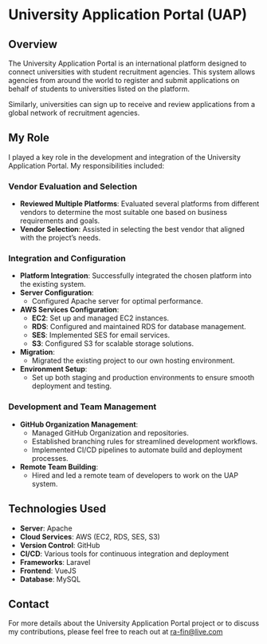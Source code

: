 # University Application Portal (UAP)

## Overview

The University Application Portal is an international platform designed to connect universities with student recruitment agencies. This system allows agencies from around the world to register and submit applications on behalf of students to universities listed on the platform.

Similarly, universities can sign up to receive and review applications from a global network of recruitment agencies.

## My Role

I played a key role in the development and integration of the University Application Portal. My responsibilities included:

### Vendor Evaluation and Selection

- **Reviewed Multiple Platforms**: Evaluated several platforms from different vendors to determine the most suitable one based on business requirements and goals.
- **Vendor Selection**: Assisted in selecting the best vendor that aligned with the project’s needs.

### Integration and Configuration

- **Platform Integration**: Successfully integrated the chosen platform into the existing system.
- **Server Configuration**:
  - Configured Apache server for optimal performance.
- **AWS Services Configuration**:
  - **EC2**: Set up and managed EC2 instances.
  - **RDS**: Configured and maintained RDS for database management.
  - **SES**: Implemented SES for email services.
  - **S3**: Configured S3 for scalable storage solutions.
- **Migration**:
  - Migrated the existing project to our own hosting environment.
- **Environment Setup**:
  - Set up both staging and production environments to ensure smooth deployment and testing.

### Development and Team Management

- **GitHub Organization Management**:
  - Managed GitHub Organization and repositories.
  - Established branching rules for streamlined development workflows.
  - Implemented CI/CD pipelines to automate build and deployment processes.
- **Remote Team Building**:
  - Hired and led a remote team of developers to work on the UAP system.

## Technologies Used

- **Server**: Apache
- **Cloud Services**: AWS (EC2, RDS, SES, S3)
- **Version Control**: GitHub
- **CI/CD**: Various tools for continuous integration and deployment
- **Frameworks**: Laravel
- **Frontend**: VueJS
- **Database**: MySQL

## Contact

For more details about the University Application Portal project or to discuss my contributions, please feel free to reach out at ra-fin@live.com
